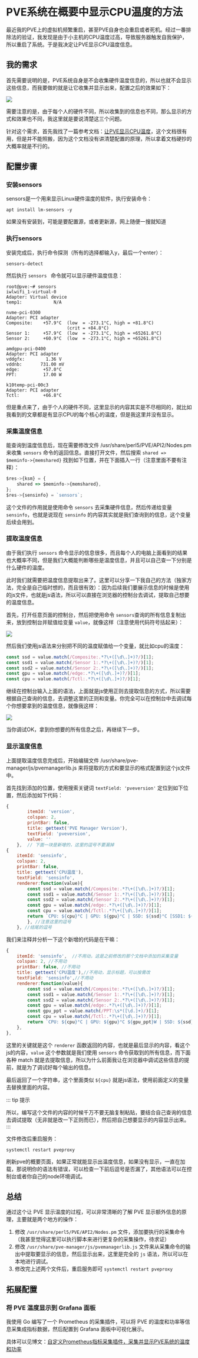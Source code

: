# PVE系统在概要中显示CPU温度的方法

最近我的PVE上的虚拟机频繁重启，甚至PVE自身也会重启或者死机。经过一番排除法的验证，我发现是由于小主机的CPU温度过高，导致服务器触发自我保护，所以重启了系统。于是我决定让PVE显示CPU温度信息。


## 我的需求

首先需要说明的是，PVE系统自身是不会收集硬件温度信息的，所以也就不会显示这些信息，而我要做的就是让它收集并显示出来，配置之后的效果如下：

![](https://cdn.jsdelivr.net/gh/Hopetree/blog-img@main/2024/04/202404061630210.png)

需要注意的是，由于每个人的硬件不同，所以收集到的信息也不同，那么显示的方式和效果也不同，我这里就是要说清楚这三个问题。

针对这个需求，首先我找了一篇参考文档：[让PVE显示CPU温度](https://zhuanlan.zhihu.com/p/427593880 "让PVE显示CPU温度")，这个文档很有用，但是并不能照搬，因为这个文档没有讲清楚配置的原理，所以拿着文档硬抄的大概率就是不行的。

## 配置步骤

### 安装sensors

sensors是一个用来显示Linux硬件温度的软件，执行安装命令：

```shell
apt install lm-sensors -y
```

如果没有安装到，可能是要配置源，或者更新源，网上随便一搜就知道

### 执行sensors

安装完成后，执行命令探测（所有的选择都输入y，最后一个enter）：

```shell
sensors-detect
```

然后执行 `sensors ` 命令就可以显示硬件温度信息：

```shell
root@pve:~# sensors
iwlwifi_1-virtual-0
Adapter: Virtual device
temp1:            N/A  

nvme-pci-0300
Adapter: PCI adapter
Composite:    +57.9°C  (low  = -273.1°C, high = +81.8°C)
                       (crit = +84.8°C)
Sensor 1:     +57.9°C  (low  = -273.1°C, high = +65261.8°C)
Sensor 2:     +60.9°C  (low  = -273.1°C, high = +65261.8°C)

amdgpu-pci-0400
Adapter: PCI adapter
vddgfx:        1.36 V  
vddnb:       731.00 mV 
edge:         +57.0°C  
PPT:          17.00 W  

k10temp-pci-00c3
Adapter: PCI adapter
Tctl:         +66.8°C  
```

但是重点来了，由于个人的硬件不同，这里显示的内容其实是不尽相同的，就比如我看到的文章都是有显示CPU的每个核心的温度，但是我这里并没有显示。


### 采集温度信息

能查询到温度信息后，现在需要修改文件 /usr/share/perl5/PVE/API2/Nodes.pm 来收集 `sensors` 命令的返回信息。直接打开文件，然后搜索 `shared => $meminfo->{memshared}` 找到如下位置，并在下面插入一行（注意里面不要有注释）：

```js
$res->{ksm} = {
    shared => $meminfo->{memshared},
};
$res->{sensinfo} = `sensors`;
```

这个文件的作用就是使用命令 `sensors` 去采集硬件信息，然后传递给变量 `sensinfo`，也就是说现在 `sensinfo` 的内容其实就是我们查询到的信息，这个变量后续会用到。

### 提取温度信息

由于我们执行 `sensors` 命令显示的信息很多，而且每个人的电脑上面看到的结果也大概率不同，但是我们大概能判断哪些是温度信息，并且可以自己查一下分别是什么硬件的温度。

此时我们就需要把温度信息提取出来了。这里可以分享一下我自己的方法（独家方法，完全是自己临时想的，而且很有效）：因为后续我们要展示信息的时候是使用的js文件，也就是js语法，所以可以直接在浏览器的控制台去调试，提取自己想要的温度信息。

首先，打开任意页面的控制台，然后把使用命令 `sensors`查询的所有信息复制出来，放到控制台并赋值给变量 `value`，就像这样（注意使用代码符号括起来）：

![](https://cdn.jsdelivr.net/gh/Hopetree/blog-img@main/2024/04/202404061652533.png)

然后我们使用js语法来分别把不同的温度赋值给一个变量，就比如cpu的温度：

```js
const ssd = value.match(/Composite:.*?\+([\d\.]+)?/)[1];
const ssd1 = value.match(/Sensor 1:.*?\+([\d\.]+)?/)[1];
const ssd2 = value.match(/Sensor 2:.*?\+([\d\.]+)?/)[1];
const gpu = value.match(/edge:.*?\+([\d\.]+)?/)[1];
const cpu = value.match(/Tctl:.*?\+([\d\.]+)?/)[1];
```

继续在控制台输入上面的语法，上面就是js使用正则去提取信息的方式，所以需要根据自己查询的信息，去调整这里的正则和变量。你完全可以在控制台中去调试每个你想要拿到的温度信息，就像我这样：

![](https://cdn.jsdelivr.net/gh/Hopetree/blog-img@main/2024/04/202404061656846.png)

当你调试OK，拿到你想要的所有信息之后，再继续下一步。

### 显示温度信息

上面提取温度信息完成后，开始编辑文件 /usr/share/pve-manager/js/pvemanagerlib.js 来将提取的方式和要显示的格式配置到这个js文件中。

首先找到添加的位置，使用搜索关键词 `textField: 'pveversion'` 定位到如下位置，然后添加如下代码：

```js
{
	    itemId: 'version',
	    colspan: 2,
	    printBar: false,
	    title: gettext('PVE Manager Version'),
	    textField: 'pveversion',
	    value: ''
	},  // 下面一块是新增的，这里的逗号不要漏掉
{
    itemId: 'sensinfo',
    colspan: 2,
    printBar: false,
    title: gettext('CPU温度'),
    textField: 'sensinfo',
    renderer:function(value){
        const ssd = value.match(/Composite:.*?\+([\d\.]+)?/)[1];
        const ssd1 = value.match(/Sensor 1:.*?\+([\d\.]+)?/)[1];
        const ssd2 = value.match(/Sensor 2:.*?\+([\d\.]+)?/)[1];
        const gpu = value.match(/edge:.*?\+([\d\.]+)?/)[1];
        const cpu = value.match(/Tctl:.*?\+([\d\.]+)?/)[1];
        return `CPU: ${cpu}°C | GPU: ${gpu}°C | SSD: ${ssd}°C [SSD1: ${ssd1}°C | SSD2: ${ssd1}°C]`
    	}, //注意这里的逗号
	}, //结尾的逗号
```

我们来注释并分析一下这个新增的代码是在干嘛：

```js
{
    itemId: 'sensinfo',  //不用动，这是之前修改的那个文档中添加的采集变量
    colspan: 2, //不用动
    printBar: false, //不用动
    title: gettext('CPU温度'),//不用动，显示标题，可以按需改
    textField: 'sensinfo',//不用动
    renderer:function(value){
        const ssd = value.match(/Composite:.*?\+([\d\.]+)?/)[1];
        const ssd1 = value.match(/Sensor 1:.*?\+([\d\.]+)?/)[1];
        const ssd2 = value.match(/Sensor 2:.*?\+([\d\.]+)?/)[1];
        const gpu = value.match(/edge:.*?\+([\d\.]+)?/)[1];
        const gpu_ppt = value.match(/PPT:\s*([\d.]+)/)[1];
        const cpu = value.match(/Tctl:.*?\+([\d\.]+)?/)[1];
        return `CPU: ${cpu}°C | GPU: ${gpu}°C ${gpu_ppt}W | SSD: ${ssd}°C [Sensor1: ${ssd1}°C | Sensor2: ${ssd1}°C]`
    },
},
```

这里的关键就是这个 `renderer` 函数返回的内容，也就是最后显示的内容，看这个js的内容，`value` 这个参数就是我们使用 `sensors` 命令获取到的所有信息，而下面各种 match 就是去提取信息，所以为什么前面我让在浏览器中调试这些信息的提前，就是为了调试好每个输出的信息。

最后返回了一个字符串，这个里面类似 `${cpu}` 就是js语法，使用前面定义的变量去替换里面的内容。

::: tip 提示

所以，编写这个文件的内容的时候千万不要无脑复制粘贴，要结合自己查询的信息去调试提取（无非就是改一下正则而已），然后把自己想要显示的内容显示出来。
:::

文件修改后重启服务：

```shell
systemctl restart pveproxy
```

刷新pve的概要页面，如果正常就能显示出温度信息，如果没有显示，一直在加载，那说明你的语法有错误，可以检查一下前后逗号是否漏了，其他语法可以在控制台或者你自己的node环境调试。

## 总结

通过这个让 PVE 显示温度的过程，可以非常清晰的了解 PVE 显示额外信息的原理，主要就是两个地方的操作：

1. 修改 `/usr/share/perl5/PVE/API2/Nodes.pm` 文件，添加要执行的采集命令（我甚至觉得这里可以执行脚本来进行更复杂的采集操作，待求证）
2. 修改 `/usr/share/pve-manager/js/pvemanagerlib.js` 文件来从采集命令的输出中提取要显示的信息，然后显示出来，这里是完全的 `js` 语法，所以可以在本地进行调试。
3. 修改完上述两个文件后，重启服务即可 `systemctl restart pveproxy`

## 拓展配置

### 将 PVE 温度显示到 Grafana 面板

我使用 Go 编写了一个 Prometheus 的采集插件，可以将 PVE 的温度和功率等信息采集成指标数据，然后配置到 Grafana 面板中可视化展示。

具体可以见博文：[自定义Prometheus指标采集插件，采集并显示PVE系统的温度和功率](https://tendcode.com/subject/article/prometheus-exporter-plugin-for-PVE/ "自定义Prometheus指标采集插件，采集并显示PVE系统的温度和功率")
